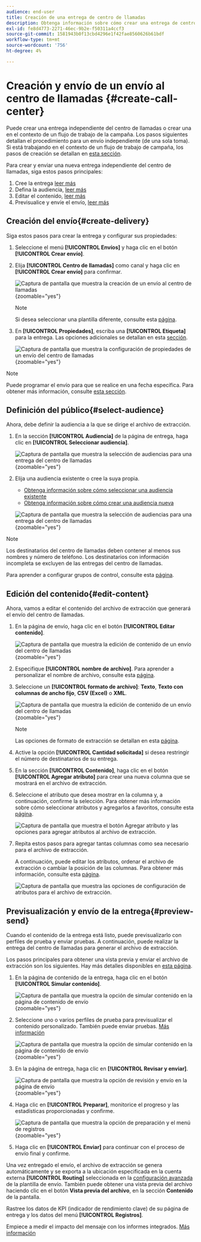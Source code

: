 ```yaml
---
audience: end-user
title: Creación de una entrega de centro de llamadas
description: Obtenga información sobre cómo crear una entrega de centro de llamadas con Adobe Campaign Web
exl-id: fe8d4773-2271-46ec-9b2e-f50311a4ccf3
source-git-commit: 1581943b0f13cbd4296e1f42fae8560626b61bdf
workflow-type: tm+mt
source-wordcount: '756'
ht-degree: 4%

---
```


# Creación y envío de un envío al centro de llamadas {#create-call-center}

Puede crear una entrega independiente del centro de llamadas o crear una en el contexto de un flujo de trabajo de la campaña. Los pasos siguientes detallan el procedimiento para un envío independiente (de una sola toma). Si está trabajando en el contexto de un flujo de trabajo de campaña, los pasos de creación se detallan en [esta sección](../workflows/activities/channels.md#create-a-delivery-in-a-campaign-workflow).

Para crear y enviar una nueva entrega independiente del centro de llamadas, siga estos pasos principales:

1. Cree la entrega [leer más](#create-delivery)
1. Defina la audiencia, [leer más](#select-audience)
1. Editar el contenido, [leer más](#edit-content)
1. Previsualice y envíe el envío, [leer más](#preview-send)

## Creación del envío{#create-delivery}

Siga estos pasos para crear la entrega y configurar sus propiedades:

1. Seleccione el menú **[!UICONTROL Envíos]** y haga clic en el botón **[!UICONTROL Crear envío]**.

1. Elija **[!UICONTROL Centro de llamadas]** como canal y haga clic en **[!UICONTROL Crear envío]** para confirmar.

   ![Captura de pantalla que muestra la creación de un envío al centro de llamadas](assets/cc-create.png){zoomable="yes"}

   >[!NOTE]
   >
   >Si desea seleccionar una plantilla diferente, consulte esta [página](../msg/delivery-template.md).

1. En **[!UICONTROL Propiedades]**, escriba una **[!UICONTROL Etiqueta]** para la entrega. Las opciones adicionales se detallan en esta [sección](../email/create-email.md#create-email).

   ![Captura de pantalla que muestra la configuración de propiedades de un envío del centro de llamadas](assets/cc-properties.png){zoomable="yes"}

>[!NOTE]
>
>Puede programar el envío para que se realice en una fecha específica. Para obtener más información, consulte [esta sección](../msg/gs-deliveries.md#gs-schedule).

## Definición del público{#select-audience}

Ahora, debe definir la audiencia a la que se dirige el archivo de extracción.

1. En la sección **[!UICONTROL Audiencia]** de la página de entrega, haga clic en **[!UICONTROL Seleccionar audiencia]**.

   ![Captura de pantalla que muestra la selección de audiencias para una entrega del centro de llamadas](assets/cc-audience.png){zoomable="yes"}

1. Elija una audiencia existente o cree la suya propia.

   * [Obtenga información sobre cómo seleccionar una audiencia existente](../audience/add-audience.md)
   * [Obtenga información sobre cómo crear una audiencia nueva](../audience/one-time-audience.md)

   ![Captura de pantalla que muestra la selección de audiencias para una entrega del centro de llamadas](assets/cc-audience2.png){zoomable="yes"}

>[!NOTE]
>
>Los destinatarios del centro de llamadas deben contener al menos sus nombres y número de teléfono. Los destinatarios con información incompleta se excluyen de las entregas del centro de llamadas.
>
>Para aprender a configurar grupos de control, consulte esta [página](../audience/control-group.md).

## Edición del contenido{#edit-content}

Ahora, vamos a editar el contenido del archivo de extracción que generará el envío del centro de llamadas.

1. En la página de envío, haga clic en el botón **[!UICONTROL Editar contenido]**.

   ![Captura de pantalla que muestra la edición de contenido de un envío del centro de llamadas](assets/cc-content0.png){zoomable="yes"}

1. Especifique **[!UICONTROL nombre de archivo]**. Para aprender a personalizar el nombre de archivo, consulte esta [página](../personalization/personalize.md).

1. Seleccione un **[!UICONTROL formato de archivo]**: **Texto**, **Texto con columnas de ancho fijo**, **CSV (Excel)** o **XML**.

   ![Captura de pantalla que muestra la edición de contenido de un envío del centro de llamadas](assets/cc-content.png){zoomable="yes"}

   >[!NOTE]
   >
   >Las opciones de formato de extracción se detallan en esta [página](../direct-mail/content-direct-mail.md#properties).

1. Active la opción **[!UICONTROL Cantidad solicitada]** si desea restringir el número de destinatarios de su entrega.

1. En la sección **[!UICONTROL Contenido]**, haga clic en el botón **[!UICONTROL Agregar atributo]** para crear una nueva columna que se mostrará en el archivo de extracción.

1. Seleccione el atributo que desea mostrar en la columna y, a continuación, confirme la selección. Para obtener más información sobre cómo seleccionar atributos y agregarlos a favoritos, consulte esta [página](../get-started/attributes.md).

   ![Captura de pantalla que muestra el botón Agregar atributo y las opciones para agregar atributos al archivo de extracción.](assets/cc-add-attribute.png)

1. Repita estos pasos para agregar tantas columnas como sea necesario para el archivo de extracción.

   A continuación, puede editar los atributos, ordenar el archivo de extracción o cambiar la posición de las columnas. Para obtener más información, consulte esta [página](../direct-mail/content-direct-mail.md#content).

   ![Captura de pantalla que muestra las opciones de configuración de atributos para el archivo de extracción.](assets/cc-content-attributes.png)

## Previsualización y envío de la entrega{#preview-send}

Cuando el contenido de la entrega está listo, puede previsualizarlo con perfiles de prueba y enviar pruebas. A continuación, puede realizar la entrega del centro de llamadas para generar el archivo de extracción.

Los pasos principales para obtener una vista previa y enviar el archivo de extracción son los siguientes. Hay más detalles disponibles en [esta página](../direct-mail/send-direct-mail.md).

1. En la página de contenido de la entrega, haga clic en el botón **[!UICONTROL Simular contenido]**.

   ![Captura de pantalla que muestra la opción de simular contenido en la página de contenido de envío](assets/cc-simulate0.png){zoomable="yes"}

1. Seleccione uno o varios perfiles de prueba para previsualizar el contenido personalizado. También puede enviar pruebas. [Más información](../direct-mail/send-direct-mail.md#preview-dm)

   ![Captura de pantalla que muestra la opción de simular contenido en la página de contenido de envío](assets/cc-simulate.png){zoomable="yes"}

1. En la página de entrega, haga clic en **[!UICONTROL Revisar y enviar]**.

   ![Captura de pantalla que muestra la opción de revisión y envío en la página de envío](assets/cc-review-send.png){zoomable="yes"}

1. Haga clic en **[!UICONTROL Preparar]**, monitorice el progreso y las estadísticas proporcionadas y confirme.

   ![Captura de pantalla que muestra la opción de preparación y el menú de registros](assets/cc-prepare.png){zoomable="yes"}

1. Haga clic en **[!UICONTROL Enviar]** para continuar con el proceso de envío final y confirme.

Una vez entregado el envío, el archivo de extracción se genera automáticamente y se exporta a la ubicación especificada en la cuenta externa **[!UICONTROL Routing]** seleccionada en la [configuración avanzada](../advanced-settings/delivery-settings.md) de la plantilla de envío. También puede obtener una vista previa del archivo haciendo clic en el botón **Vista previa del archivo**, en la sección **Contenido** de la pantalla.

Rastree los datos de KPI (indicador de rendimiento clave) de su página de entrega y los datos del menú **[!UICONTROL Registros]**.

Empiece a medir el impacto del mensaje con los informes integrados. [Más información](../reporting/direct-mail.md)
